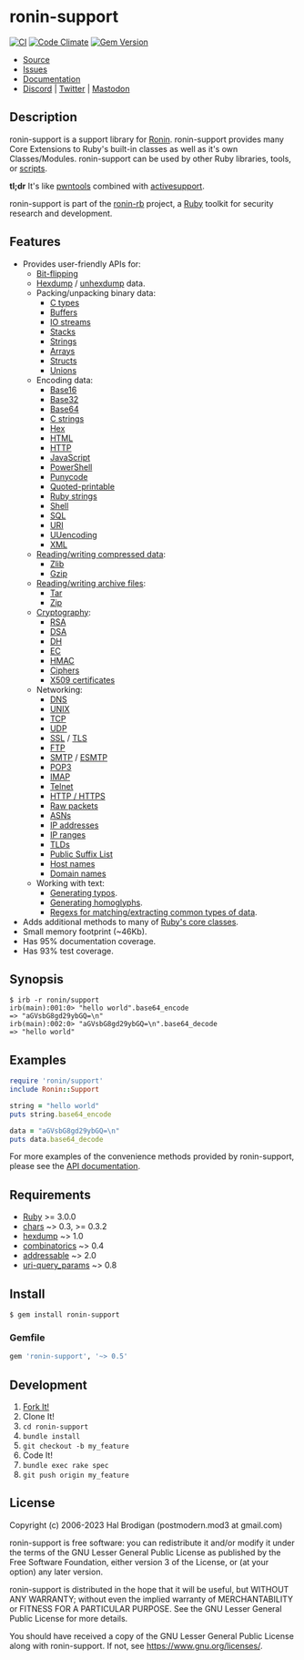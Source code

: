 # ronin-support

[![CI](https://github.com/ronin-rb/ronin-support/actions/workflows/ruby.yml/badge.svg)](https://github.com/ronin-rb/ronin-support/actions/workflows/ruby.yml)
[![Code Climate](https://codeclimate.com/github/ronin-rb/ronin-support.svg)](https://codeclimate.com/github/ronin-rb/ronin-support)
[![Gem Version](https://badge.fury.io/rb/ronin-support.svg)](https://badge.fury.io/rb/ronin-support)

* [Source](https://github.com/ronin-rb/ronin-support)
* [Issues](https://github.com/ronin-rb/ronin-support/issues)
* [Documentation](https://ronin-rb.dev/docs/ronin-support/frames)
* [Discord](https://discord.gg/6WAb3PsVX9) |
  [Twitter](https://twitter.com/ronin_rb) |
  [Mastodon](https://infosec.exchange/@ronin_rb)

## Description

ronin-support is a support library for [Ronin][ronin-rb]. ronin-support provides
many Core Extensions to Ruby's built-in classes as well as it's own
Classes/Modules. ronin-support can be used by other Ruby libraries, tools, or
[scripts](#examples).

**tl;dr** It's like [pwntools] combined with [activesupport].

ronin-support is part of the [ronin-rb] project, a [Ruby] toolkit for security
research and development.

## Features

* Provides user-friendly APIs for:
  * [Bit-flipping][docs-binary-bit_flip]
  * [Hexdump][hexdump] / [unhexdump][docs-unhexdump] data.
  * Packing/unpacking binary data:
    * [C types][docs-binary-ctypes]
    * [Buffers][docs-binary-buffer]
    * [IO streams][docs-binary-stream]
    * [Stacks][docs-binary-stack]
    * [Strings][docs-binary-cstring]
    * [Arrays][docs-binary-array]
    * [Structs][docs-binary-struct]
    * [Unions][docs-binary-union]
  * Encoding data:
    * [Base16][docs-encoding-base16]
    * [Base32][docs-encoding-base32]
    * [Base64][docs-encoding-base64]
    * [C strings][docs-encoding-c]
    * [Hex][docs-encoding-hex]
    * [HTML][docs-encoding-html]
    * [HTTP][docs-encoding-http]
    * [JavaScript][docs-encoding-js]
    * [PowerShell][docs-encoding-powershell]
    * [Punycode][docs-encoding-punycode]
    * [Quoted-printable][docs-encoding-quoted-printable]
    * [Ruby strings][docs-encoding-ruby]
    * [Shell][docs-encoding-shell]
    * [SQL][docs-encoding-sql]
    * [URI][docs-encoding-uri]
    * [UUencoding][docs-encoding-uuencoding]
    * [XML][docs-encoding-xml]
  * [Reading/writing compressed data][docs-compression]:
    * [Zlib][docs-compression-zlib]
    * [Gzip][docs-compression-gzip]
  * [Reading/writing archive files][docs-archive]:
    * [Tar][docs-archive-tar]
    * [Zip][docs-archive-zip]
  * [Cryptography][docs-crypto]:
    * [RSA][docs-crypto-key-rsa]
    * [DSA][docs-crypto-key-dsa]
    * [DH][docs-crypto-key-dh]
    * [EC][docs-crypto-key-ec]
    * [HMAC][docs-crypto-hmac]
    * [Ciphers][docs-crypto-cipher]
    * [X509 certificates][docs-crypto-cert]
  * Networking:
    * [DNS][docs-network-dns]
    * [UNIX][docs-network-unix-mixin]
    * [TCP][docs-network-tcp-mixin]
    * [UDP][docs-network-udp-mixin]
    * [SSL][docs-network-ssl-mixin] / [TLS][docs-network-tls-mixin]
    * [FTP][docs-network-ftp-mixin]
    * [SMTP][docs-network-smtp-mixin] / [ESMTP][docs-network-esmtp-mixin]
    * [POP3][docs-network-pop3-mixin]
    * [IMAP][docs-network-imap-mixin]
    * [Telnet][docs-network-telnet-mixin]
    * [HTTP / HTTPS][docs-network-http]
    * [Raw packets][docs-network-packet]
    * [ASNs][docs-network-asn]
    * [IP addresses][docs-network-ip]
    * [IP ranges][docs-network-ip_range]
    * [TLDs][docs-network-tld]
    * [Public Suffix List][docs-network-public_suffix]
    * [Host names][docs-network-host]
    * [Domain names][docs-network-domain]
  * Working with text:
    * [Generating typos][docs-text-typo].
    * [Generating homoglyphs][docs-text-homoglyp].
    * [Regexs for matching/extracting common types of data][docs-text-patterns].
* Adds additional methods to many of [Ruby's core classes][docs-core-exts].
* Small memory footprint (~46Kb).
* Has 95% documentation coverage.
* Has 93% test coverage.

## Synopsis

```shell
$ irb -r ronin/support
irb(main):001:0> "hello world".base64_encode
=> "aGVsbG8gd29ybGQ=\n"
irb(main):002:0> "aGVsbG8gd29ybGQ=\n".base64_decode
=> "hello world"
```

## Examples

```ruby
require 'ronin/support'
include Ronin::Support

string = "hello world"
puts string.base64_encode

data = "aGVsbG8gd29ybGQ=\n"
puts data.base64_decode
```

For more examples of the convenience methods provided by ronin-support,
please see the [API documentation](https://ronin-rb.dev/docs/ronin-support).

## Requirements

* [Ruby] >= 3.0.0
* [chars] ~> 0.3, >= 0.3.2
* [hexdump] ~> 1.0
* [combinatorics] ~> 0.4
* [addressable] ~> 2.0
* [uri-query_params] ~> 0.8

## Install

```shell
$ gem install ronin-support
```

### Gemfile

```ruby
gem 'ronin-support', '~> 0.5'
```

## Development

1. [Fork It!](https://github.com/ronin-rb/ronin-support/fork)
2. Clone It!
3. `cd ronin-support`
4. `bundle install`
5. `git checkout -b my_feature`
6. Code It!
7. `bundle exec rake spec`
8. `git push origin my_feature`

## License

Copyright (c) 2006-2023 Hal Brodigan (postmodern.mod3 at gmail.com)

ronin-support is free software: you can redistribute it and/or modify
it under the terms of the GNU Lesser General Public License as published
by the Free Software Foundation, either version 3 of the License, or
(at your option) any later version.

ronin-support is distributed in the hope that it will be useful,
but WITHOUT ANY WARRANTY; without even the implied warranty of
MERCHANTABILITY or FITNESS FOR A PARTICULAR PURPOSE.  See the
GNU Lesser General Public License for more details.

You should have received a copy of the GNU Lesser General Public License
along with ronin-support.  If not, see <https://www.gnu.org/licenses/>.

[ronin-rb]: https://ronin-rb.dev
[Ruby]: https://www.ruby-lang.org/

[pwntools]: https://github.com/Gallopsled/pwntools#readme
[activesupport]: https://guides.rubyonrails.org/active_support_core_extensions.html

[chars]: https://github.com/postmodern/chars#readme
[hexdump]: https://github.com/postmodern/hexdump#readme
[combinatorics]: https://github.com/postmodern/combinatorics#readme
[addressable]: https://github.com/sporkmonger/addressable#readme
[uri-query_params]: https://github.com/postmodern/uri-query_params#readme

[docs-binary-bit_flip]: https://ronin-rb.dev/docs/ronin-support/Ronin/Support/Binary/BitFlip.html
[docs-unhexdump]: https://ronin-rb.dev/docs/ronin-support/Ronin/Support/Binary/Unhexdump.html
[docs-binary-ctypes]: https://ronin-rb.dev/docs/ronin-support/Ronin/Support/Binary/CTypes.html
[docs-binary-buffer]: https://ronin-rb.dev/docs/ronin-support/Ronin/Support/Binary/Buffer.html
[docs-binary-stream]: https://ronin-rb.dev/docs/ronin-support/Ronin/Support/Binary/Stream.html
[docs-binary-stack]: https://ronin-rb.dev/docs/ronin-support/Ronin/Support/Binary/Stack.html
[docs-binary-cstring]: https://ronin-rb.dev/docs/ronin-support/Ronin/Support/Binary/CString.html
[docs-binary-array]: https://ronin-rb.dev/docs/ronin-support/Ronin/Support/Binary/Array.html
[docs-binary-struct]: https://ronin-rb.dev/docs/ronin-support/Ronin/Support/Binary/Struct.html
[docs-binary-union]: https://ronin-rb.dev/docs/ronin-support/Ronin/Support/Binary/Union.html
[docs-encoding-base16]: https://ronin-rb.dev/docs/ronin-support/Ronin/Support/Encoding/Base16.html
[docs-encoding-base32]: https://ronin-rb.dev/docs/ronin-support/Ronin/Support/Encoding/Base32.html
[docs-encoding-base64]: https://ronin-rb.dev/docs/ronin-support/Ronin/Support/Encoding/Base64.html
[docs-encoding-c]: https://ronin-rb.dev/docs/ronin-support/Ronin/Support/Encoding/C.html
[docs-encoding-hex]: https://ronin-rb.dev/docs/ronin-support/Ronin/Support/Encoding/Hex.html
[docs-encoding-html]: https://ronin-rb.dev/docs/ronin-support/Ronin/Support/Encoding/HTML.html
[docs-encoding-http]: https://ronin-rb.dev/docs/ronin-support/Ronin/Support/Encoding/HTTP.html
[docs-encoding-js]: https://ronin-rb.dev/docs/ronin-support/Ronin/Support/Encoding/JS.html
[docs-encoding-powershell]: https://ronin-rb.dev/docs/ronin-support/Ronin/Support/Encoding/PowerShell.html
[docs-encoding-punycode]: https://ronin-rb.dev/docs/ronin-support/Ronin/Support/Encoding/Punycode.html
[docs-encoding-quoted-printable]: https://ronin-rb.dev/docs/ronin-support/Ronin/Support/Encoding/QuotedPrintable.html
[docs-encoding-ruby]: https://ronin-rb.dev/docs/ronin-support/Ronin/Support/Encoding/Ruby.html
[docs-encoding-shell]: https://ronin-rb.dev/docs/ronin-support/Ronin/Support/Encoding/Shell.html
[docs-encoding-sql]: https://ronin-rb.dev/docs/ronin-support/Ronin/Support/Encoding/SQL.html
[docs-encoding-uri]: https://ronin-rb.dev/docs/ronin-support/Ronin/Support/Encoding/URI.html
[docs-encoding-uuencoding]: https://ronin-rb.dev/docs/ronin-support/Ronin/Support/Encoding/UUEncoding.html
[docs-encoding-xml]: https://ronin-rb.dev/docs/ronin-support/Ronin/Support/Encoding/XML.html
[docs-compression]: https://ronin-rb.dev/docs/ronin-support/Ronin/Support/Compression.html
[docs-compression-zlib]: https://ronin-rb.dev/docs/ronin-support/Ronin/Support/Compression/Zlib.html
[docs-compression-gzip]: https://ronin-rb.dev/docs/ronin-support/Ronin/Support/Compression/Gzip.html
[docs-archive]: https://ronin-rb.dev/docs/ronin-support/Ronin/Support/Archive.html
[docs-archive-tar]: https://ronin-rb.dev/docs/ronin-support/Ronin/Support/Archive/Tar.html
[docs-archive-zip]: https://ronin-rb.dev/docs/ronin-support/Ronin/Support/Archive/Zip.html
[docs-crypto]: https://ronin-rb.dev/docs/ronin-support/Ronin/Support/Crypto.html
[docs-crypto-key-rsa]: https://ronin-rb.dev/docs/ronin-support/Ronin/Support/Crypto/Key/RSA.html
[docs-crypto-key-dsa]: https://ronin-rb.dev/docs/ronin-support/Ronin/Support/Crypto/Key/DSA.html
[docs-crypto-key-dh]: https://ronin-rb.dev/docs/ronin-support/Ronin/Support/Crypto/Key/DH.html
[docs-crypto-key-ec]: https://ronin-rb.dev/docs/ronin-support/Ronin/Support/Crypto/Key/EC.html
[docs-crypto-hmac]: https://ronin-rb.dev/docs/ronin-support/Ronin/Support/Crypto/Key/EC.html
[docs-crypto-cipher]: https://ronin-rb.dev/docs/ronin-support/Ronin/Support/Crypto/Cipher.html
[docs-crypto-cert]: https://ronin-rb.dev/docs/ronin-support/Ronin/Support/Crypto/Cert.html
[docs-network-dns]: https://ronin-rb.dev/docs/ronin-support/Ronin/Support/Network/DNS.html
[docs-network-unix-mixin]: https://ronin-rb.dev/docs/ronin-support/Ronin/Support/Network/UNIX/Mixin.html
[docs-network-tcp-mixin]: https://ronin-rb.dev/docs/ronin-support/Ronin/Support/Network/TCP/Mixin.html
[docs-network-udp-mixin]: https://ronin-rb.dev/docs/ronin-support/Ronin/Support/Network/UDP/Mixin.html
[docs-network-ssl-mixin]: https://ronin-rb.dev/docs/ronin-support/Ronin/Support/Network/SSL/Mixin.html
[docs-network-tls-mixin]: https://ronin-rb.dev/docs/ronin-support/Ronin/Support/Network/TLS/Mixin.html
[docs-network-ftp-mixin]: https://ronin-rb.dev/docs/ronin-support/Ronin/Support/Network/FTP/Mixin.html
[docs-network-smtp-mixin]: https://ronin-rb.dev/docs/ronin-support/Ronin/Support/Network/SMTP/Mixin.html
[docs-network-esmtp-mixin]: https://ronin-rb.dev/docs/ronin-support/Ronin/Support/Network/ESMTP/Mixin.html
[docs-network-pop3-mixin]: https://ronin-rb.dev/docs/ronin-support/Ronin/Support/Network/POP3/Mixin.html
[docs-network-imap-mixin]: https://ronin-rb.dev/docs/ronin-support/Ronin/Support/Network/IMAP/Mixin.html
[docs-network-telnet-mixin]: https://ronin-rb.dev/docs/ronin-support/Ronin/Support/Network/Telnet/Mixin.html
[docs-network-http]: https://ronin-rb.dev/docs/ronin-support/Ronin/Support/Network/HTTP.html
[docs-network-packet]: https://ronin-rb.dev/docs/ronin-support/Ronin/Support/Binary/Packet.html
[docs-network-asn]: https://ronin-rb.dev/docs/ronin-support/Ronin/Support/Network/ASN.html
[docs-network-ip]: https://ronin-rb.dev/docs/ronin-support/Ronin/Support/Network/IP.html
[docs-network-ip_range]: https://ronin-rb.dev/docs/ronin-support/Ronin/Support/Network/IPRange.html
[docs-network-tld]: https://ronin-rb.dev/docs/ronin-support/Ronin/Support/Network/TLD.html
[docs-network-public_suffix]: https://ronin-rb.dev/docs/ronin-support/Ronin/Support/Network/PublicSuffix.html
[docs-network-host]: https://ronin-rb.dev/docs/ronin-support/Ronin/Support/Network/Host.html
[docs-network-domain]: https://ronin-rb.dev/docs/ronin-support/Ronin/Support/Network/Domain.html
[docs-text-typo]: https://ronin-rb.dev/docs/ronin-support/Ronin/Support/Text/Typo.html
[docs-text-homoglyp]: https://ronin-rb.dev/docs/ronin-support/Ronin/Support/Text/Homoglyph.html
[docs-text-patterns]: https://ronin-rb.dev/docs/ronin-support/Ronin/Support/Text/Patterns.html
[docs-core-exts]: https://ronin-rb.dev/docs/ronin-support/top-level-namespace.html
